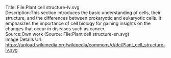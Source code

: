 Title: File:Plant cell structure-lv.svg\
Description:This section introduces the basic understanding of cells, their structure, and the differences between prokaryotic and eukaryotic cells. It emphasizes the importance of cell biology for gaining insights on the changes that occur in diseases such as cancer.\
Source:Own work (Source: File:Plant cell structure-en.svg)\
Image Details Url: https://upload.wikimedia.org/wikipedia/commons/d/dc/Plant_cell_structure-lv.svg